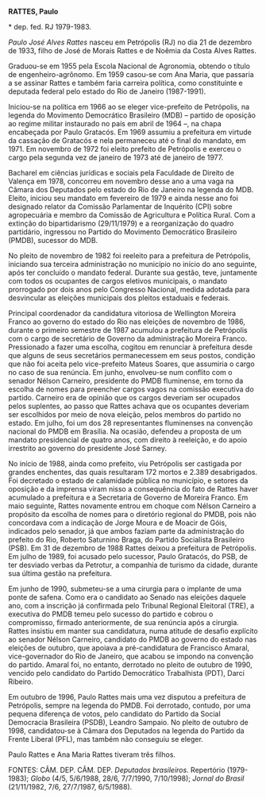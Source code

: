 **RATTES, Paulo**

\* dep. fed. RJ 1979-1983.

*Paulo José Alves Rattes* nasceu em Petrópolis (RJ) no dia 21 de
dezembro de 1933, filho de José de Morais Rattes e de Noêmia da Costa
Alves Rattes.

Graduou-se em 1955 pela Escola Nacional de Agronomia, obtendo o título
de engenheiro-agrônomo. Em 1959 casou-se com Ana Maria, que passaria a
se assinar Rattes e também faria carreira política, como constituinte e
deputada federal pelo estado do Rio de Janeiro (1987-1991).

Iniciou-se na política em 1966 ao se eleger vice-prefeito de Petrópolis,
na legenda do Movimento Democrático Brasileiro (MDB) – partido de
oposição ao regime militar instaurado no país em abril de 1964 –, na
chapa encabeçada por Paulo Gratacós. Em 1969 assumiu a prefeitura em
virtude da cassação de Gratacós e nela permaneceu até o final do
mandato, em 1971. Em novembro de 1972 foi eleito prefeito de Petrópolis
e exerceu o cargo pela segunda vez de janeiro de 1973 até de janeiro de
1977.

Bacharel em ciências jurídicas e sociais pela Faculdade de Direito de
Valença em 1978, concorreu em novembro desse ano a uma vaga na Câmara
dos Deputados pelo estado do Rio de Janeiro na legenda do MDB. Eleito,
iniciou seu mandato em fevereiro de 1979 e ainda nesse ano foi designado
relator da Comissão Parlamentar de Inquérito (CPI) sobre agropecuária e
membro da Comissão de Agricultura e Política Rural. Com a extinção do
bipartidarismo (29/11/1979) e a reorganização do quadro partidário,
ingressou no Partido do Movimento Democrático Brasileiro (PMDB),
sucessor do MDB.

No pleito de novembro de 1982 foi reeleito para a prefeitura de
Petrópolis, iniciando sua terceira administração no município no início
do ano seguinte, após ter concluído o mandato federal. Durante sua
gestão, teve, juntamente com todos os ocupantes de cargos eletivos
municipais, o mandato prorrogado por dois anos pelo Congresso Nacional,
medida adotada para desvincular as eleições municipais dos pleitos
estaduais e federais.

Principal coordenador da candidatura vitoriosa de Wellington Moreira
Franco ao governo do estado do Rio nas eleições de novembro de 1986,
durante o primeiro semestre de 1987 acumulou a prefeitura de Petrópolis
com o cargo de secretário de Governo da administração Moreira Franco.
Pressionado a fazer uma escolha, cogitou em renunciar à prefeitura desde
que alguns de seus secretários permanecessem em seus postos, condição
que não foi aceita pelo vice-prefeito Mateus Soares, que assumiria o
cargo no caso de sua renúncia. Em junho, envolveu-se num conflito com o
senador Nélson Carneiro, presidente do PMDB fluminense, em torno da
escolha de nomes para preencher cargos vagos na comissão executiva do
partido. Carneiro era de opinião que os cargos deveriam ser ocupados
pelos suplentes, ao passo que Rattes achava que os ocupantes deveriam
ser escolhidos por meio de nova eleição, pelos membros do partido no
estado. Em julho, foi um dos 28 representantes fluminenses na convenção
nacional do PMDB em Brasília. Na ocasião, defendeu a proposta de um
mandato presidencial de quatro anos, com direito à reeleição, e do apoio
irrestrito ao governo do presidente José Sarney.

No início de 1988, ainda como prefeito, viu Petrópolis ser castigada por
grandes enchentes, das quais resultaram 172 mortos e 2.389 desabrigados.
Foi decretado o estado de calamidade pública no município, e setores da
oposição e da imprensa viram nisso a consequência do fato de Rattes
haver acumulado a prefeitura e a Secretaria de Governo de Moreira
Franco. Em maio seguinte, Rattes novamente entrou em choque com Nélson
Carneiro a propósito da escolha de nomes para o diretório regional do
PMDB, pois não concordava com a indicação de Jorge Moura e de Moacir de
Góis, indicados pelo senador, já que ambos faziam parte da administração
do prefeito do Rio, Roberto Saturnino Braga, do Partido Socialista
Brasileiro (PSB). Em 31 de dezembro de 1988 Rattes deixou a prefeitura
de Petrópolis. Em julho de 1989, foi acusado pelo sucessor, Paulo
Gratacós, do PSB, de ter desviado verbas da Petrotur, a companhia de
turismo da cidade, durante sua última gestão na prefeitura.

Em junho de 1990, submeteu-se a uma cirurgia para o implante de uma
ponte de safena. Como era o candidato ao Senado nas eleições daquele
ano, com a inscrição já confirmada pelo Tribunal Regional Eleitoral
(TRE), a executiva do PMDB temeu pelo sucesso do partido e cobrou o
compromisso, firmado anteriormente, de sua renúncia após a cirurgia.
Rattes insistiu em manter sua candidatura, numa atitude de desafio
explícito ao senador Nélson Carneiro, candidato do PMDB ao governo do
estado nas eleições de outubro, que apoiava a pré-candidatura de
Francisco Amaral, vice-governador do Rio de Janeiro, que acabou se
impondo na convenção do partido. Amaral foi, no entanto, derrotado no
pleito de outubro de 1990, vencido pelo candidato do Partido Democrático
Trabalhista (PDT), Darci Ribeiro.

Em outubro de 1996, Paulo Rattes mais uma vez disputou a prefeitura de
Petrópolis, sempre na legenda do PMDB. Foi derrotado, contudo, por uma
pequena diferença de votos, pelo candidato do Partido da Social
Democracia Brasileira (PSDB), Leandro Sampaio. No pleito de outubro de
1998, candidatou-se à Câmara dos Deputados na legenda do Partido da
Frente Liberal (PFL), mas também não conseguiu se eleger.

Paulo Rattes e Ana Maria Rattes tiveram três filhos.

FONTES: CÂM. DEP. CÂM. DEP. *Deputados brasileiros*. Repertório
(1979-1983); *Globo* (4/5, 5/6/1988, 28/6, 7/7/1990, 7/10/1998); *Jornal
do Brasil* (21/11/1982, 7/6, 27/7/1987, 6/5/1988).
